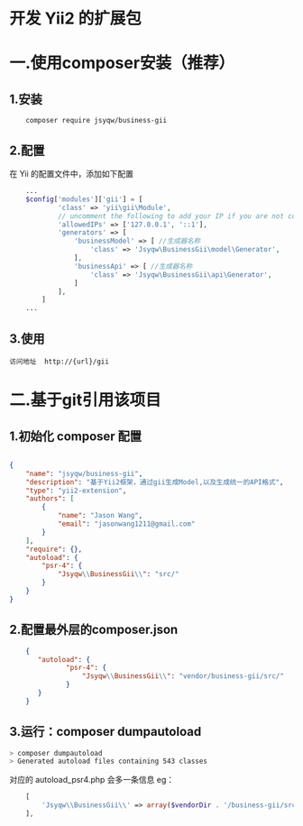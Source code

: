 # 开发 Yii2 的扩展包

# 一.使用composer安装（推荐）

## 1.安装
    
        composer require jsyqw/business-gii
        
## 2.配置

在 Yii 的配置文件中，添加如下配置

```php
    ...
    $config['modules']['gii'] = [
            'class' => 'yii\gii\Module',
            // uncomment the following to add your IP if you are not connecting from localhost.
            'allowedIPs' => ['127.0.0.1', '::1'],
            'generators' => [
                'businessModel' => [ //生成器名称
                    'class' => 'Jsyqw\BusinessGii\model\Generator',
                ],
                'businessApi' => [ //生成器名称
                    'class' => 'Jsyqw\BusinessGii\api\Generator',
                ]
            ],
        ]
    ...
```    

## 3.使用

    访问地址  http://{url}/gii


# 二.基于git引用该项目 

## 1.初始化 composer 配置

```json

{
    "name": "jsyqw/business-gii",
    "description": "基于Yii2框架，通过gii生成Model,以及生成统一的API格式",
    "type": "yii2-extension",
    "authors": [
        {
            "name": "Jason Wang",
            "email": "jasonwang1211@gmail.com"
        }
    ],
    "require": {},
    "autoload": {
        "psr-4": {
            "Jsyqw\\BusinessGii\\": "src/"
        }
    }
}


```

## 2.配置最外层的composer.json
   
```json
    {
       "autoload": {
              "psr-4": {
                  "Jsyqw\\BusinessGii\\": "vendor/business-gii/src/"
              }
       }
    }
```

## 3.运行：composer dumpautoload

```bash
> composer dumpautoload
> Generated autoload files containing 543 classes
```

对应的 autoload_psr4.php
会多一条信息
eg：
```php
    [
        'Jsyqw\\BusinessGii\\' => array($vendorDir . '/business-gii/src'),
    ],
```